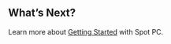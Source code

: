 <meta name="robots" content="noindex">

## What’s Next?

Learn more about [Getting Started](spot-pc/getting-started/) with Spot PC.
